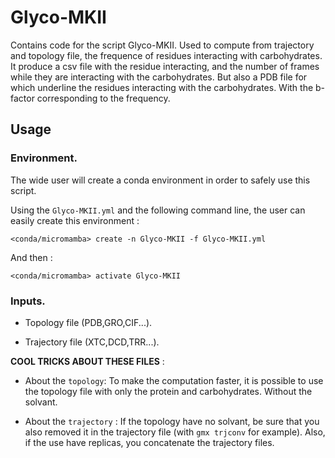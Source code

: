 # Glyco-MKII
Contains code for the script Glyco-MKII. Used to compute from trajectory and topology file, the frequence of residues interacting with carbohydrates.
It produce a csv file with the residue interacting, and the number of frames while they are interacting with the carbohydrates.
But also a PDB file for which underline the residues interacting with the carbohydrates. With the b-factor corresponding to the frequency.

## Usage

### Environment.
The wide user will create a conda environment in order to safely use this script.

Using the `Glyco-MKII.yml` and the following command line, the user can easily create this environment :

`<conda/micromamba> create -n Glyco-MKII -f Glyco-MKII.yml`

And then :

`<conda/micromamba> activate Glyco-MKII`

### Inputs.

  - Topology file (PDB,GRO,CIF...).
    
  - Trajectory file (XTC,DCD,TRR...).
    
**COOL TRICKS ABOUT THESE FILES** :

  - About the `topology`: To make the computation faster, it is possible to use the topology file with only the protein and carbohydrates. Without the solvant.
    
  - About the `trajectory` : If the topology have no solvant, be sure that you also removed it in the trajectory file (with `gmx trjconv` for example). Also, if the use have replicas, you concatenate the trajectory files.

